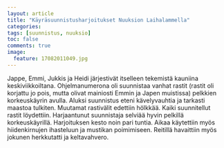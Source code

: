 ```yaml
---
layout: article
title: "Käyräsuunnistusharjoitukset Nuuksion Laihalammella"
categories:
tags: [suunnistus, nuuksio]
toc: false
comments: true
image:
  feature: 17082011049.jpg
---
```


Jappe, Emmi, Jukkis ja Heidi järjestivät itselleen tekemistä kauniina
keskiviikkoiltana. Ohjelmanumerona oli suunnistaa vanhat rastit (rastit
oli korjattu jo pois, mutta olivat mainiosti Emmin ja Japen muistissa)
pelkkien korkeuskäyrin avulla. Aluksi suunnistus eteni kävelyvauhtia ja
tarkasti maastoa tulkiten. Muutamat rastivälit edettiin hölkkää. Kaiki
suunnitellut rastit löydettiin. Harjaantunut suunnistaja selviää hyvin
pelkillä korkeuskäyrillä. Harjoituksen kesto noin pari tuntia. Aikaa
käytettiin myös hiidenkirnujen ihasteluun ja mustikan poimimiseen.
Reitillä havaittiin myös jokunen herkkutatti ja keltavahvero.
